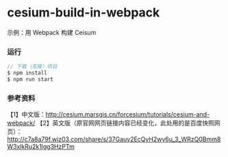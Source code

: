 # cesium-build-in-webpack

示例：用 Webpack 构建 Ceisum 

### 运行

```c
// 下载（克隆）项目
$ npm install
$ npm run start
```

### 参考资料

【1】中文版：http://cesium.marsgis.cn/forcesium/tutorials/cesium-and-webpack/
【2】英文版（原官网网页链接内容已经变化，此处用的是百度快照网页）：http://c7a8a79f.wiz03.com/share/s/37Gauv2EcQyH2wy6u_3_WRzQ0Bmm8W3xlkRu2k1lgg3HzPTm
